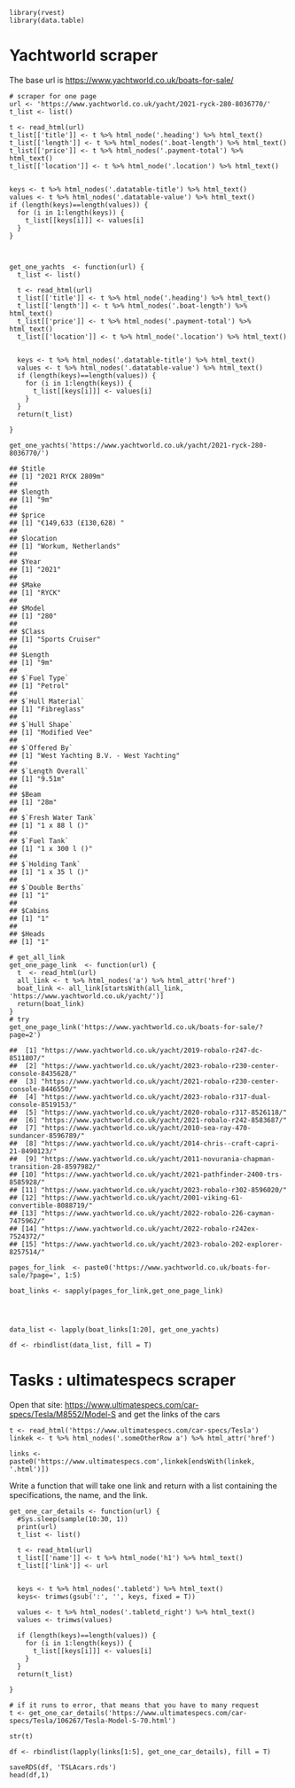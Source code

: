     library(rvest)
    library(data.table)

# Yachtworld scraper

The base url is <https://www.yachtworld.co.uk/boats-for-sale/>

    # scraper for one page 
    url <- 'https://www.yachtworld.co.uk/yacht/2021-ryck-280-8036770/'
    t_list <- list()

    t <- read_html(url)
    t_list[['title']] <- t %>% html_node('.heading') %>% html_text()
    t_list[['length']] <- t %>% html_nodes('.boat-length') %>% html_text()
    t_list[['price']] <- t %>% html_nodes('.payment-total') %>% html_text()
    t_list[['location']] <- t %>% html_node('.location') %>% html_text()


    keys <- t %>% html_nodes('.datatable-title') %>% html_text()
    values <- t %>% html_nodes('.datatable-value') %>% html_text()
    if (length(keys)==length(values)) {
      for (i in 1:length(keys)) {
        t_list[[keys[i]]] <- values[i]
      }
    }



    get_one_yachts  <- function(url) {
      t_list <- list()
      
      t <- read_html(url)
      t_list[['title']] <- t %>% html_node('.heading') %>% html_text()
      t_list[['length']] <- t %>% html_nodes('.boat-length') %>% html_text()
      t_list[['price']] <- t %>% html_nodes('.payment-total') %>% html_text()
      t_list[['location']] <- t %>% html_node('.location') %>% html_text()
      
      
      keys <- t %>% html_nodes('.datatable-title') %>% html_text()
      values <- t %>% html_nodes('.datatable-value') %>% html_text()
      if (length(keys)==length(values)) {
        for (i in 1:length(keys)) {
          t_list[[keys[i]]] <- values[i]
        }
      }
      return(t_list)

    }

    get_one_yachts('https://www.yachtworld.co.uk/yacht/2021-ryck-280-8036770/')

    ## $title
    ## [1] "2021 RYCK 2809m"
    ## 
    ## $length
    ## [1] "9m"
    ## 
    ## $price
    ## [1] "€149,633 (£130,628) "
    ## 
    ## $location
    ## [1] "Workum, Netherlands"
    ## 
    ## $Year
    ## [1] "2021"
    ## 
    ## $Make
    ## [1] "RYCK"
    ## 
    ## $Model
    ## [1] "280"
    ## 
    ## $Class
    ## [1] "Sports Cruiser"
    ## 
    ## $Length
    ## [1] "9m"
    ## 
    ## $`Fuel Type`
    ## [1] "Petrol"
    ## 
    ## $`Hull Material`
    ## [1] "Fibreglass"
    ## 
    ## $`Hull Shape`
    ## [1] "Modified Vee"
    ## 
    ## $`Offered By`
    ## [1] "West Yachting B.V. - West Yachting"
    ## 
    ## $`Length Overall`
    ## [1] "9.51m"
    ## 
    ## $Beam
    ## [1] "28m"
    ## 
    ## $`Fresh Water Tank`
    ## [1] "1 x 88 l ()"
    ## 
    ## $`Fuel Tank`
    ## [1] "1 x 300 l ()"
    ## 
    ## $`Holding Tank`
    ## [1] "1 x 35 l ()"
    ## 
    ## $`Double Berths`
    ## [1] "1"
    ## 
    ## $Cabins
    ## [1] "1"
    ## 
    ## $Heads
    ## [1] "1"

    # get_all_link 
    get_one_page_link  <- function(url) {
      t  <- read_html(url)
      all_link <- t %>% html_nodes('a') %>% html_attr('href')
      boat_link <- all_link[startsWith(all_link, 'https://www.yachtworld.co.uk/yacht/')] 
      return(boat_link)
    }
    # try
    get_one_page_link('https://www.yachtworld.co.uk/boats-for-sale/?page=2')

    ##  [1] "https://www.yachtworld.co.uk/yacht/2019-robalo-r247-dc-8511807/"                 
    ##  [2] "https://www.yachtworld.co.uk/yacht/2023-robalo-r230-center-console-8435628/"     
    ##  [3] "https://www.yachtworld.co.uk/yacht/2021-robalo-r230-center-console-8446550/"     
    ##  [4] "https://www.yachtworld.co.uk/yacht/2023-robalo-r317-dual-console-8519153/"       
    ##  [5] "https://www.yachtworld.co.uk/yacht/2020-robalo-r317-8526118/"                    
    ##  [6] "https://www.yachtworld.co.uk/yacht/2021-robalo-r242-8583687/"                    
    ##  [7] "https://www.yachtworld.co.uk/yacht/2010-sea-ray-470-sundancer-8596789/"          
    ##  [8] "https://www.yachtworld.co.uk/yacht/2014-chris--craft-capri-21-8490123/"          
    ##  [9] "https://www.yachtworld.co.uk/yacht/2011-novurania-chapman-transition-28-8597982/"
    ## [10] "https://www.yachtworld.co.uk/yacht/2021-pathfinder-2400-trs-8585928/"            
    ## [11] "https://www.yachtworld.co.uk/yacht/2023-robalo-r302-8596020/"                    
    ## [12] "https://www.yachtworld.co.uk/yacht/2001-viking-61-convertible-8088719/"          
    ## [13] "https://www.yachtworld.co.uk/yacht/2022-robalo-226-cayman-7475962/"              
    ## [14] "https://www.yachtworld.co.uk/yacht/2022-robalo-r242ex-7524372/"                  
    ## [15] "https://www.yachtworld.co.uk/yacht/2023-robalo-202-explorer-8257514/"

    pages_for_link  <- paste0('https://www.yachtworld.co.uk/boats-for-sale/?page=', 1:5)

    boat_links <- sapply(pages_for_link,get_one_page_link)




    data_list <- lapply(boat_links[1:20], get_one_yachts)

    df <- rbindlist(data_list, fill = T)

# Tasks : ultimatespecs scraper

Open that site:
<https://www.ultimatespecs.com/car-specs/Tesla/M8552/Model-S> and get
the links of the cars

    t <- read_html('https://www.ultimatespecs.com/car-specs/Tesla')
    linkek <- t %>% html_nodes('.someOtherRow a') %>% html_attr('href')

    links <- paste0('https://www.ultimatespecs.com',linkek[endsWith(linkek, '.html')])

Write a function that will take one link and return with a list
containing the specifications, the name, and the link.

    get_one_car_details <- function(url) {
      #Sys.sleep(sample(10:30, 1))
      print(url)
      t_list <- list()
      
      t <- read_html(url)
      t_list[['name']] <- t %>% html_node('h1') %>% html_text()
      t_list[['link']] <- url

      
      keys <- t %>% html_nodes('.tabletd') %>% html_text()
      keys<- trimws(gsub(':', '', keys, fixed = T))
      
      values <- t %>% html_nodes('.tabletd_right') %>% html_text()
      values <- trimws(values)
      
      if (length(keys)==length(values)) {
        for (i in 1:length(keys)) {
          t_list[[keys[i]]] <- values[i]
        }
      }
      return(t_list)

    }

    # if it runs to error, that means that you have to many request
    t <- get_one_car_details('https://www.ultimatespecs.com/car-specs/Tesla/106267/Tesla-Model-S-70.html')

    str(t)

    df <- rbindlist(lapply(links[1:5], get_one_car_details), fill = T)

    saveRDS(df, 'TSLAcars.rds')
    head(df,1)